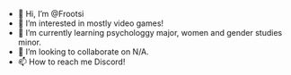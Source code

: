 - 👋 Hi, I’m @Frootsi
- 👀 I’m interested in mostly video games!
- 🌱 I’m currently learning psychologgy major, women and gender studies minor.
- 💞️ I’m looking to collaborate on N/A.
- 📫 How to reach me Discord!

<!---
Frootsi/Frootsi is a ✨ special ✨ repository because its `README.md` (this file) appears on your GitHub profile.
You can click the Preview link to take a look at your changes.
--->
